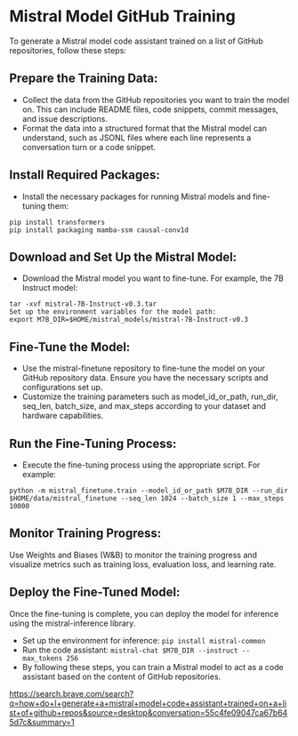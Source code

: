 # Mistral Model GitHub Training
To generate a Mistral model code assistant trained on a list of GitHub repositories, follow these steps:

## Prepare the Training Data:
* Collect the data from the GitHub repositories you want to train the model on. This can include README files, code snippets, commit messages, and issue descriptions.
* Format the data into a structured format that the Mistral model can understand, such as JSONL files where each line represents a conversation turn or a code snippet.

## Install Required Packages:
* Install the necessary packages for running Mistral models and fine-tuning them:

```pip install mistral-common
pip install transformers
pip install packaging mamba-ssm causal-conv1d
```

## Download and Set Up the Mistral Model:

* Download the Mistral model you want to fine-tune. For example, the 7B Instruct model:

```wget https://models.mistralcdn.com/mistral-7b-v0-3/mistral-7B-Instruct-v0.3.tar
tar -xvf mistral-7B-Instruct-v0.3.tar
Set up the environment variables for the model path:
export M7B_DIR=$HOME/mistral_models/mistral-7B-Instruct-v0.3
```

## Fine-Tune the Model:
* Use the mistral-finetune repository to fine-tune the model on your GitHub repository data. Ensure you have the necessary scripts and configurations set up.
* Customize the training parameters such as model_id_or_path, run_dir, seq_len, batch_size, and max_steps according to your dataset and hardware capabilities.

## Run the Fine-Tuning Process:
* Execute the fine-tuning process using the appropriate script. For example:

```python -m mistral_finetune.train --model_id_or_path $M7B_DIR --run_dir $HOME/data/mistral_finetune --seq_len 1024 --batch_size 1 --max_steps 10000```

## Monitor Training Progress:
Use Weights and Biases (W&B) to monitor the training progress and visualize metrics such as training loss, evaluation loss, and learning rate.
## Deploy the Fine-Tuned Model:
Once the fine-tuning is complete, you can deploy the model for inference using the mistral-inference library.
* Set up the environment for inference:
```pip install mistral-common```
* Run the code assistant:
```mistral-chat $M7B_DIR --instruct --max_tokens 256```
* By following these steps, you can train a Mistral model to act as a code assistant based on the content of GitHub repositories.

https://search.brave.com/search?q=how+do+I+generate+a+mistral+model+code+assistant+trained+on+a+list+of+github+repos&source=desktop&conversation=55c4fe09047ca67b645d7c&summary=1